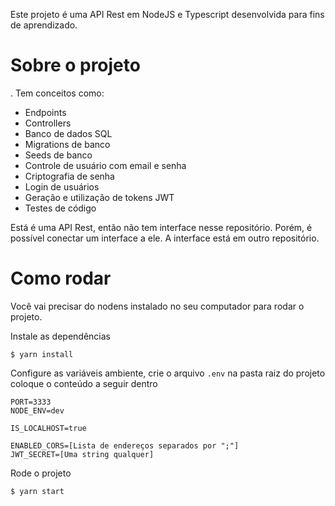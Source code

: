 Este projeto é uma API Rest em NodeJS e Typescript desenvolvida para fins de aprendizado. 


# Sobre o projeto
.
Tem conceitos como:
- Endpoints
- Controllers
- Banco de dados SQL
- Migrations de banco
- Seeds de banco
- Controle de usuário com email e senha
- Criptografia de senha
- Login de usuários
- Geração e utilização de tokens JWT
- Testes de código



Está é uma API Rest, então não tem interface nesse repositório. Porém, é possível conectar um interface a ele. A interface está em outro repositório.


# Como rodar 

Você vai precisar do nodens instalado no seu computador para rodar o projeto.

Instale as dependências
```
$ yarn install
```

Configure as variáveis ambiente, crie o arquivo `.env` na pasta raiz do projeto coloque o conteúdo a seguir dentro
```
PORT=3333
NODE_ENV=dev

IS_LOCALHOST=true

ENABLED_CORS=[Lista de endereços separados por ";"]
JWT_SECRET=[Uma string qualquer]
```

Rode o projeto
```
$ yarn start
```
